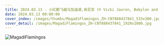 ```yaml
---
title: 2024.03.13 - 小红鹳飞越马加迪湖,肯尼亚 (© Vicki Jauron, Babylon and Beyond Photography/Getty Images)
date: 2024.03.13 00:00:00
cover_index: /images/thumbs/MagadiFlamingos_ZH-CN7888437841_533x300.jpg
cover_detail: /images/MagadiFlamingos_ZH-CN7888437841_1920x1080.jpg
---
```


![MagadiFlamingos](/images/MagadiFlamingos_ZH-CN7888437841_1920x1080.jpg)
